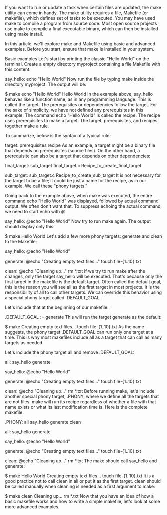 If you want to run or update a task when certain files are updated, the make utility can come in handy. The make utility requires a file, Makefile (or makefile), which defines set of tasks to be executed. You may have used make to compile a program from source code. Most open source projects use make to compile a final executable binary, which can then be installed using make install.

In this article, we'll explore make and Makefile using basic and advanced examples. Before you start, ensure that make is installed in your system.

Basic examples
Let's start by printing the classic "Hello World" on the terminal. Create a empty directory myproject containing a file Makefile with this content:

say_hello:
        echo "Hello World"
Now run the file by typing make inside the directory myproject. The output will be:

$ make
echo "Hello World"
Hello World
In the example above, say_hello behaves like a function name, as in any programming language. This is called the target. The prerequisites or dependencies follow the target. For the sake of simplicity, we have not defined any prerequisites in this example. The command echo "Hello World" is called the recipe. The recipe uses prerequisites to make a target. The target, prerequisites, and recipes together make a rule.

To summarize, below is the syntax of a typical rule:

target: prerequisites
<TAB> recipe
As an example, a target might be a binary file that depends on prerequisites (source files). On the other hand, a prerequisite can also be a target that depends on other dependencies:

final_target: sub_target final_target.c
        Recipe_to_create_final_target

sub_target: sub_target.c
        Recipe_to_create_sub_target
It is not necessary for the target to be a file; it could be just a name for the recipe, as in our example. We call these "phony targets."

Going back to the example above, when make was executed, the entire command echo "Hello World" was displayed, followed by actual command output. We often don't want that. To suppress echoing the actual command, we need to start echo with @:

say_hello:
        @echo "Hello World"
Now try to run make again. The output should display only this:

$ make
Hello World
Let's add a few more phony targets: generate and clean to the Makefile:

say_hello:
        @echo "Hello World"

generate:
        @echo "Creating empty text files..."
        touch file-{1..10}.txt

clean:
        @echo "Cleaning up..."
        rm *.txt
If we try to run make after the changes, only the target say_hello will be executed. That's because only the first target in the makefile is the default target. Often called the default goal, this is the reason you will see all as the first target in most projects. It is the responsibility of all to call other targets. We can override this behavior using a special phony target called .DEFAULT_GOAL.

Let's include that at the beginning of our makefile:

.DEFAULT_GOAL := generate
This will run the target generate as the default:

$ make
Creating empty text files...
touch file-{1..10}.txt
As the name suggests, the phony target .DEFAULT_GOAL can run only one target at a time. This is why most makefiles include all as a target that can call as many targets as needed.

Let's include the phony target all and remove .DEFAULT_GOAL:

all: say_hello generate

say_hello:
        @echo "Hello World"

generate:
        @echo "Creating empty text files..."
        touch file-{1..10}.txt

clean:
        @echo "Cleaning up..."
        rm *.txt
Before running make, let's include another special phony target, .PHONY, where we define all the targets that are not files. make will run its recipe regardless of whether a file with that name exists or what its last modification time is. Here is the complete makefile:

.PHONY: all say_hello generate clean

all: say_hello generate

say_hello:
        @echo "Hello World"

generate:
        @echo "Creating empty text files..."
        touch file-{1..10}.txt

clean:
        @echo "Cleaning up..."
        rm *.txt
The make should call say_hello and generate:

$ make
Hello World
Creating empty text files...
touch file-{1..10}.txt
It is a good practice not to call clean in all or put it as the first target. clean should be called manually when cleaning is needed as a first argument to make:

$ make clean
Cleaning up...
rm *.txt
Now that you have an idea of how a basic makefile works and how to write a simple makefile, let's look at some more advanced examples.
